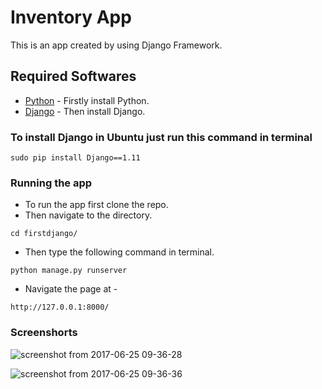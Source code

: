 # Inventory App
This is an app created by using Django Framework.

## Required Softwares
* [Python](https://www.python.org/downloads/) - Firstly install Python. 
* [Django](https://www.djangoproject.com/download/) - Then install Django. 

### To install Django in Ubuntu just run this command in terminal
```
sudo pip install Django==1.11
```

### Running the app
* To run the app first clone the repo.
* Then navigate to the directory.
```
cd firstdjango/
```
* Then type the following command in terminal.
```
python manage.py runserver
```
* Navigate the page at - 
```
http://127.0.0.1:8000/
```
### Screenshorts

![screenshot from 2017-06-25 09-36-28](https://user-images.githubusercontent.com/20622980/27513648-d6aad31e-598b-11e7-9a5d-5973085ba4da.png)

![screenshot from 2017-06-25 09-36-36](https://user-images.githubusercontent.com/20622980/27513653-4c4a7e4e-598c-11e7-8fd8-ef7a4a2252f8.png)
